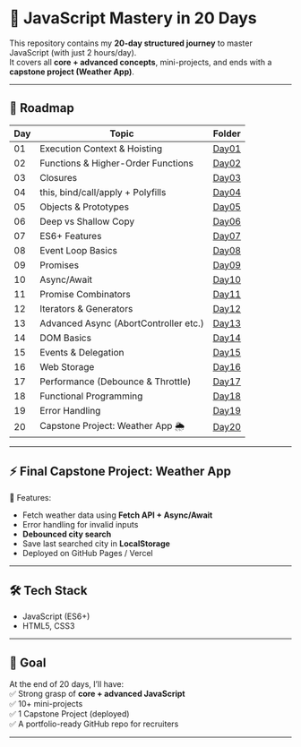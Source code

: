 # 🚀 JavaScript Mastery in 20 Days  

This repository contains my **20-day structured journey** to master JavaScript (with just 2 hours/day).  
It covers all **core + advanced concepts**, mini-projects, and ends with a **capstone project (Weather App)**.  

---

## 📅 Roadmap  

| Day | Topic | Folder |
|-----|--------|---------|
| 01 | Execution Context & Hoisting | [Day01](./Day01) |
| 02 | Functions & Higher-Order Functions | [Day02](./Day02) |
| 03 | Closures | [Day03](./Day03) |
| 04 | this, bind/call/apply + Polyfills | [Day04](./Day04) |
| 05 | Objects & Prototypes | [Day05](./Day05) |
| 06 | Deep vs Shallow Copy | [Day06](./Day06) |
| 07 | ES6+ Features | [Day07](./Day07) |
| 08 | Event Loop Basics | [Day08](./Day08) |
| 09 | Promises | [Day09](./Day09) |
| 10 | Async/Await | [Day10](./Day10) |
| 11 | Promise Combinators | [Day11](./Day11) |
| 12 | Iterators & Generators | [Day12](./Day12) |
| 13 | Advanced Async (AbortController etc.) | [Day13](./Day13) |
| 14 | DOM Basics | [Day14](./Day14) |
| 15 | Events & Delegation | [Day15](./Day15) |
| 16 | Web Storage | [Day16](./Day16) |
| 17 | Performance (Debounce & Throttle) | [Day17](./Day17) |
| 18 | Functional Programming | [Day18](./Day18) |
| 19 | Error Handling | [Day19](./Day19) |
| 20 | Capstone Project: Weather App 🌦️ | [Day20](./Day20) |

---

## ⚡ Final Capstone Project: Weather App  

🔹 Features:  
- Fetch weather data using **Fetch API + Async/Await**  
- Error handling for invalid inputs  
- **Debounced city search**  
- Save last searched city in **LocalStorage**  
- Deployed on GitHub Pages / Vercel  

---

## 🛠 Tech Stack
- JavaScript (ES6+)  
- HTML5, CSS3  

---

## 📌 Goal  
At the end of 20 days, I’ll have:  
✅ Strong grasp of **core + advanced JavaScript**  
✅ 10+ mini-projects  
✅ 1 Capstone Project (deployed)  
✅ A portfolio-ready GitHub repo for recruiters  

---
